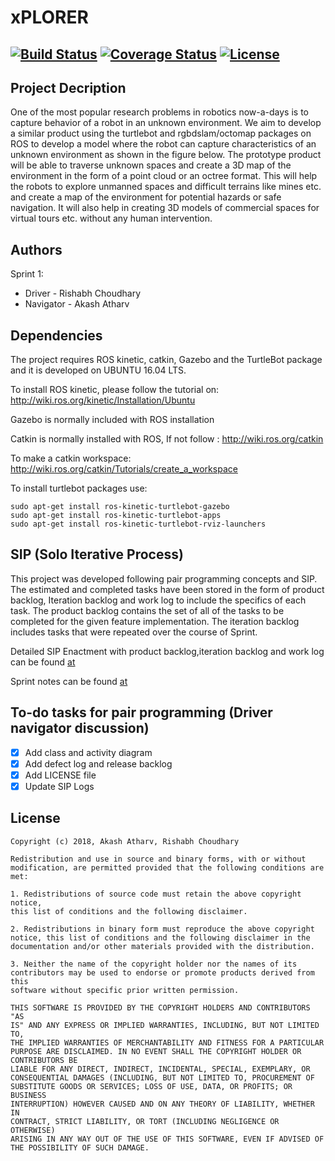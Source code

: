 # xPLORER

[![Build Status](https://travis-ci.org/rishchou/xPLORER.svg?branch=master)](https://travis-ci.org/rishchou/xPLORER)
[![Coverage Status](https://coveralls.io/repos/github/rishchou/xPLORER/badge.svg?branch=master)](https://coveralls.io/github/rishchou/xPLORER?branch=master)
[![License](https://img.shields.io/badge/License-BSD%203--Clause-blue.svg)](https://opensource.org/licenses/BSD-3-Clause)
---

## Project Decription

One of the most popular research problems in robotics now-a-days is to
capture behavior of a robot in an unknown environment. We aim to develop a similar product using the turtlebot
and rgbdslam/octomap packages on ROS to develop a model where the robot can capture characteristics of an
unknown environment as shown in the figure below. The prototype product will be able to traverse unknown
spaces and create a 3D map of the environment in the form of a point cloud or an octree format. This will help the
robots to explore unmanned spaces and difficult terrains like mines etc. and create a map of the environment for
potential hazards or safe navigation. It will also help in creating 3D models of commercial spaces for virtual tours
etc. without any human intervention.

## Authors

Sprint 1:
- Driver - Rishabh Choudhary
- Navigator - Akash Atharv

## Dependencies

The project requires ROS kinetic, catkin, Gazebo and the TurtleBot package and it is developed on UBUNTU 16.04 LTS. 

To install ROS kinetic, please follow the tutorial on: 
http://wiki.ros.org/kinetic/Installation/Ubuntu

Gazebo is normally included with ROS installation

Catkin is normally installed with ROS, If not follow :
http://wiki.ros.org/catkin

To make a catkin workspace: 
http://wiki.ros.org/catkin/Tutorials/create_a_workspace

To install turtlebot packages use: 
```
sudo apt-get install ros-kinetic-turtlebot-gazebo 
sudo apt-get install ros-kinetic-turtlebot-apps
sudo apt-get install ros-kinetic-turtlebot-rviz-launchers
```
## SIP (Solo Iterative Process)
 
This project was developed following pair programming concepts and SIP. The estimated and completed tasks have been stored in the form of product backlog, Iteration backlog and work log to include the specifics of each task. The product backlog contains the set of all of the tasks to be completed for the given feature implementation. The iteration backlog includes tasks that were repeated over the course of Sprint.

Detailed SIP Enactment with product backlog,iteration backlog and work log can be found [at](https://docs.google.com/spreadsheets/d/1m1UHrcsnNCY8bqwcfVqGJSqxgKsjhua1r7esJMIEKb0/edit?usp=sharing)

Sprint notes can be found [at](https://docs.google.com/document/d/1vihsMah5-x3lxd72F6U38xuexMgioh-XDoyO9bQRQPM/edit?usp=sharing)

## To-do tasks for pair programming (Driver navigator discussion)
- [x] Add class and activity diagram 
- [x] Add defect log and release backlog
- [x] Add LICENSE file
- [x] Update SIP Logs

## License

```
Copyright (c) 2018, Akash Atharv, Rishabh Choudhary
 
Redistribution and use in source and binary forms, with or without 
modification, are permitted provided that the following conditions are 
met:
 
1. Redistributions of source code must retain the above copyright notice, 
this list of conditions and the following disclaimer.
 
2. Redistributions in binary form must reproduce the above copyright 
notice, this list of conditions and the following disclaimer in the 
documentation and/or other materials provided with the distribution.
 
3. Neither the name of the copyright holder nor the names of its 
contributors may be used to endorse or promote products derived from this 
software without specific prior written permission.
 
THIS SOFTWARE IS PROVIDED BY THE COPYRIGHT HOLDERS AND CONTRIBUTORS "AS 
IS" AND ANY EXPRESS OR IMPLIED WARRANTIES, INCLUDING, BUT NOT LIMITED TO, 
THE IMPLIED WARRANTIES OF MERCHANTABILITY AND FITNESS FOR A PARTICULAR 
PURPOSE ARE DISCLAIMED. IN NO EVENT SHALL THE COPYRIGHT HOLDER OR 
CONTRIBUTORS BE 
LIABLE FOR ANY DIRECT, INDIRECT, INCIDENTAL, SPECIAL, EXEMPLARY, OR 
CONSEQUENTIAL DAMAGES (INCLUDING, BUT NOT LIMITED TO, PROCUREMENT OF 
SUBSTITUTE GOODS OR SERVICES; LOSS OF USE, DATA, OR PROFITS; OR BUSINESS 
INTERRUPTION) HOWEVER CAUSED AND ON ANY THEORY OF LIABILITY, WHETHER IN 
CONTRACT, STRICT LIABILITY, OR TORT (INCLUDING NEGLIGENCE OR OTHERWISE) 
ARISING IN ANY WAY OUT OF THE USE OF THIS SOFTWARE, EVEN IF ADVISED OF 
THE POSSIBILITY OF SUCH DAMAGE.
